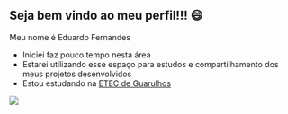 ## Seja bem vindo ao meu perfil!!! 😄

Meu nome é Eduardo Fernandes

- Iniciei faz pouco tempo nesta área
- Estarei utilizando esse espaço para estudos e compartilhamento dos meus projetos desenvolvidos 
- Estou estudando na [ETEC de Guarulhos](https://www.etecguarulhos.com.br/#:~:text=Destinado%20a%20estudantes%20cursando%20a%20partir%20do%202%C2%BA%20ano%20do)

![](https://media1.tenor.com/m/oM9t2cd32VoAAAAC/one-piece-luffy.gif)
<!--
**Eduard0617/Eduard0617** is a ✨ _special_ ✨ repository because its `README.md` (this file) appears on your GitHub profile.

Here are some ideas to get you started:

- 🔭 I’m currently working on ...
- 🌱 I’m currently learning ...
- 👯 I’m looking to collaborate on ...
- 🤔 I’m looking for help with ...
- 💬 Ask me about ...
- 📫 How to reach me: ...
- 😄 Pronouns: ...
- ⚡ Fun fact: ...
-->
